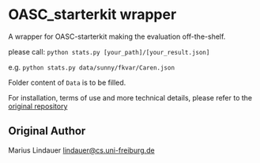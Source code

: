 # OASC_starterkit wrapper

A wrapper for OASC-starterkit making the evaluation off-the-shelf.

please call:
```python stats.py [your_path]/[your_result.json]```

e.g.
```python stats.py data/sunny/fkvar/Caren.json```



Folder content of ``Data`` is to be filled.

For installation, terms of use and more technical details, please refer to the [original repository ](https://github.com/mlindauer/OASC_starterkit)

##  Original Author

Marius Lindauer
lindauer@cs.uni-freiburg.de
